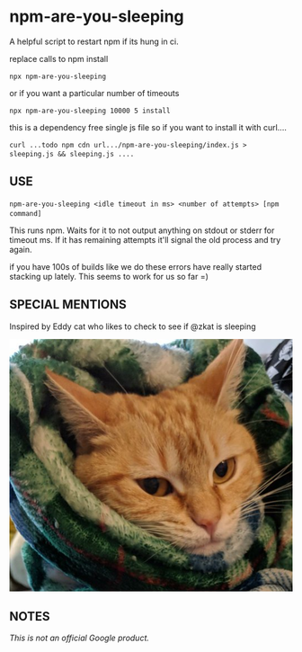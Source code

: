 # npm-are-you-sleeping

A helpful script to restart npm if its hung in ci.

replace calls to npm install

```
npx npm-are-you-sleeping 
```

or if you want a particular number of timeouts

```
npx npm-are-you-sleeping 10000 5 install
```

this is a dependency free single js file so if you want to install it with curl....

```
curl ...todo npm cdn url.../npm-are-you-sleeping/index.js > sleeping.js && sleeping.js ....
```

## USE

`npm-are-you-sleeping <idle timeout in ms> <number of attempts> [npm command]` 

This runs npm. Waits for it to not output anything on stdout or stderr for timeout ms. If it has remaining attempts it'll signal the old process and try again.

if you have 100s of builds like we do these errors have really started stacking up lately. This seems to work for us so far =)

## SPECIAL MENTIONS

Inspired by Eddy cat who likes to check to see if @zkat is sleeping

![PICTURE OF EDDY CAT](./img/eddy-kat.png)

## NOTES

*This is not an official Google product.*


